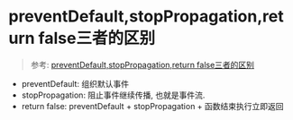 # preventDefault,stopPropagation,return false三者的区别

> 参考: [preventDefault,stopPropagation,return false三者的区别](https://www.jianshu.com/p/54390e2f1fbd)

* preventDefault: 组织默认事件
* stopPropagation: 阻止事件继续传播, 也就是事件流.
* return false: preventDefault + stopPropagation + 函数结束执行立即返回
